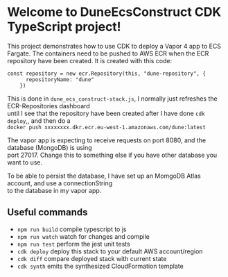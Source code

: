 # Welcome to DuneEcsConstruct CDK TypeScript project!

This project demonstrates how to use CDK to deploy a Vapor 4 app to ECS Fargate.
The containers need to be pushed to AWS ECR when the ECR repository have been created.
It is created with this code:
```
const repository = new ecr.Repository(this, "dune-repository", {
      repositoryName: "dune"
    })
```
This is done in `dune_ecs_construct-stack.js`, I normally just refreshes the ECR-Repositories dashboard  
until I see that the repository have been created after I have done `cdk deploy`,, and then do a  
`docker push xxxxxxxx.dkr.ecr.eu-west-1.amazonaws.com/dune:latest`

The vapor app is expecting to receive requests on port 8080, and the database (MongoDB) is using  
port 27017. Change this to something else if you have other database you want to use.

To be able to persist the database, I have set up an MomgoDB Atlas account, and use a connectionString  
to the database in my vapor app.

## Useful commands

 * `npm run build`   compile typescript to js
 * `npm run watch`   watch for changes and compile
 * `npm run test`    perform the jest unit tests
 * `cdk deploy`      deploy this stack to your default AWS account/region
 * `cdk diff`        compare deployed stack with current state
 * `cdk synth`       emits the synthesized CloudFormation template

